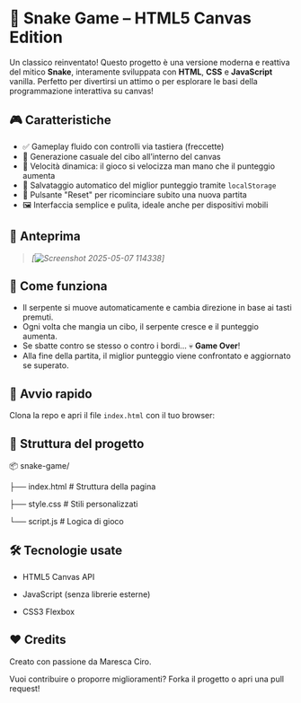 # 🐍 Snake Game – HTML5 Canvas Edition

Un classico reinventato! Questo progetto è una versione moderna e reattiva del mitico **Snake**, interamente sviluppata con **HTML**, **CSS** e **JavaScript** vanilla. Perfetto per divertirsi un attimo o per esplorare le basi della programmazione interattiva su canvas!

## 🎮 Caratteristiche

- ✅ Gameplay fluido con controlli via tastiera (freccette)
- 🍎 Generazione casuale del cibo all’interno del canvas
- 🚀 Velocità dinamica: il gioco si velocizza man mano che il punteggio aumenta
- 💾 Salvataggio automatico del miglior punteggio tramite `localStorage`
- 🔄 Pulsante "Reset" per ricominciare subito una nuova partita
- 🖼️ Interfaccia semplice e pulita, ideale anche per dispositivi mobili

## 📸 Anteprima

> *[![Screenshot 2025-05-07 114338](https://github.com/user-attachments/assets/b3a869eb-dd7f-4fa1-aa03-91084c1293e6)]*

## 🧠 Come funziona

- Il serpente si muove automaticamente e cambia direzione in base ai tasti premuti.
- Ogni volta che mangia un cibo, il serpente cresce e il punteggio aumenta.
- Se sbatte contro se stesso o contro i bordi… 💀 **Game Over**!
- Alla fine della partita, il miglior punteggio viene confrontato e aggiornato se superato.

## 🚀 Avvio rapido

Clona la repo e apri il file `index.html` con il tuo browser:

## 📁 Struttura del progetto

📦 snake-game/

├── index.html         # Struttura della pagina

├── style.css          # Stili personalizzati

└── script.js          # Logica di gioco

## 🛠️ Tecnologie usate
- HTML5 Canvas API

- JavaScript (senza librerie esterne)

- CSS3 Flexbox

## ❤️ Credits
Creato con passione da Maresca Ciro.

Vuoi contribuire o proporre miglioramenti? Forka il progetto o apri una pull request!
